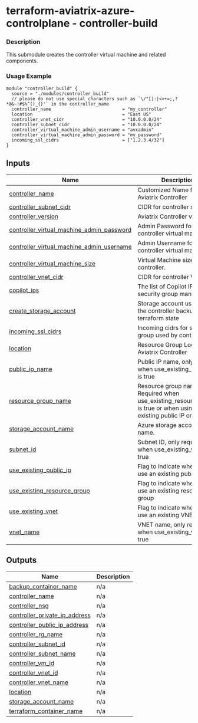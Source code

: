 <!-- BEGIN_TF_DOCS -->
# terraform-aviatrix-azure-controlplane - controller-build

### Description
This submodule creates the controller virtual machine and related components.

### Usage Example
```hcl
module "controller_build" {
  source = "./modules/controller_build"
  // please do not use special characters such as `\/"[]:|<>+=;,?*@&~!#$%^()_{}'` in the controller_name
  controller_name                           = "my_controller"
  location                                  = "East US"
  controller_vnet_cidr                      = "10.0.0.0/24"
  controller_subnet_cidr                    = "10.0.0.0/24"
  controller_virtual_machine_admin_username = "avxadmin"
  controller_virtual_machine_admin_password = "my_password"
  incoming_ssl_cidrs                        = ["1.2.3.4/32"]
}
```
## Inputs

| Name | Description | Type | Default | Required |
|------|-------------|------|---------|:--------:|
| <a name="input_controller_name"></a> [controller\_name](#input\_controller\_name) | Customized Name for Aviatrix Controller | `string` | n/a | yes |
| <a name="input_controller_subnet_cidr"></a> [controller\_subnet\_cidr](#input\_controller\_subnet\_cidr) | CIDR for controller subnet. | `string` | `"10.0.0.0/24"` | no |
| <a name="input_controller_version"></a> [controller\_version](#input\_controller\_version) | Aviatrix Controller version | `string` | `"latest"` | no |
| <a name="input_controller_virtual_machine_admin_password"></a> [controller\_virtual\_machine\_admin\_password](#input\_controller\_virtual\_machine\_admin\_password) | Admin Password for the controller virtual machine. | `string` | `"aviatrix1234!"` | no |
| <a name="input_controller_virtual_machine_admin_username"></a> [controller\_virtual\_machine\_admin\_username](#input\_controller\_virtual\_machine\_admin\_username) | Admin Username for the controller virtual machine. | `string` | `"aviatrix"` | no |
| <a name="input_controller_virtual_machine_size"></a> [controller\_virtual\_machine\_size](#input\_controller\_virtual\_machine\_size) | Virtual Machine size for the controller. | `string` | `"Standard_A4_v2"` | no |
| <a name="input_controller_vnet_cidr"></a> [controller\_vnet\_cidr](#input\_controller\_vnet\_cidr) | CIDR for controller VNET. | `string` | `"10.0.0.0/24"` | no |
| <a name="input_copilot_ips"></a> [copilot\_ips](#input\_copilot\_ips) | The list of Copilot IP's, for security group management. | `list(string)` | `[]` | no |
| <a name="input_create_storage_account"></a> [create\_storage\_account](#input\_create\_storage\_account) | Storage account used for the controller backup and terraform state | `bool` | `true` | no |
| <a name="input_incoming_ssl_cidrs"></a> [incoming\_ssl\_cidrs](#input\_incoming\_ssl\_cidrs) | Incoming cidrs for security group used by controller | `list(string)` | n/a | yes |
| <a name="input_location"></a> [location](#input\_location) | Resource Group Location for Aviatrix Controller | `string` | `"West US"` | no |
| <a name="input_public_ip_name"></a> [public\_ip\_name](#input\_public\_ip\_name) | Public IP name, only required when use\_existing\_public\_ip is true | `string` | `""` | no |
| <a name="input_resource_group_name"></a> [resource\_group\_name](#input\_resource\_group\_name) | Resource group name. Required when use\_existing\_resource\_group is true or when using existing public IP or vnet. | `string` | `""` | no |
| <a name="input_storage_account_name"></a> [storage\_account\_name](#input\_storage\_account\_name) | Azure storage account name. | `string` | `""` | no |
| <a name="input_subnet_id"></a> [subnet\_id](#input\_subnet\_id) | Subnet ID, only required when use\_existing\_vnet is true | `string` | `""` | no |
| <a name="input_use_existing_public_ip"></a> [use\_existing\_public\_ip](#input\_use\_existing\_public\_ip) | Flag to indicate whether to use an existing public ip | `bool` | `false` | no |
| <a name="input_use_existing_resource_group"></a> [use\_existing\_resource\_group](#input\_use\_existing\_resource\_group) | Flag to indicate whether to use an existing resource group | `bool` | `false` | no |
| <a name="input_use_existing_vnet"></a> [use\_existing\_vnet](#input\_use\_existing\_vnet) | Flag to indicate whether to use an existing VNET | `bool` | `false` | no |
| <a name="input_vnet_name"></a> [vnet\_name](#input\_vnet\_name) | VNET name, only required when use\_existing\_vnet is true | `string` | `""` | no |

## Outputs

| Name | Description |
|------|-------------|
| <a name="output_backup_container_name"></a> [backup\_container\_name](#output\_backup\_container\_name) | n/a |
| <a name="output_controller_name"></a> [controller\_name](#output\_controller\_name) | n/a |
| <a name="output_controller_nsg"></a> [controller\_nsg](#output\_controller\_nsg) | n/a |
| <a name="output_controller_private_ip_address"></a> [controller\_private\_ip\_address](#output\_controller\_private\_ip\_address) | n/a |
| <a name="output_controller_public_ip_address"></a> [controller\_public\_ip\_address](#output\_controller\_public\_ip\_address) | n/a |
| <a name="output_controller_rg_name"></a> [controller\_rg\_name](#output\_controller\_rg\_name) | n/a |
| <a name="output_controller_subnet_id"></a> [controller\_subnet\_id](#output\_controller\_subnet\_id) | n/a |
| <a name="output_controller_subnet_name"></a> [controller\_subnet\_name](#output\_controller\_subnet\_name) | n/a |
| <a name="output_controller_vm_id"></a> [controller\_vm\_id](#output\_controller\_vm\_id) | n/a |
| <a name="output_controller_vnet_id"></a> [controller\_vnet\_id](#output\_controller\_vnet\_id) | n/a |
| <a name="output_controller_vnet_name"></a> [controller\_vnet\_name](#output\_controller\_vnet\_name) | n/a |
| <a name="output_location"></a> [location](#output\_location) | n/a |
| <a name="output_storage_account_name"></a> [storage\_account\_name](#output\_storage\_account\_name) | n/a |
| <a name="output_terraform_container_name"></a> [terraform\_container\_name](#output\_terraform\_container\_name) | n/a |
<!-- END_TF_DOCS -->